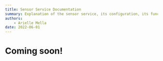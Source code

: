 ```yaml
---
title: Sensor Service Documentation
summary: Explanation of the sensor service, its configuration, its functionality, and its interfaces.
authors:
    - Arielle Mella
date: 2022-06-01
---
```

# Coming soon!
